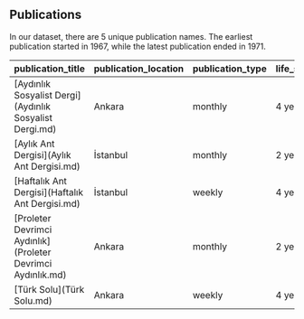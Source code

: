 ## Publications

In our dataset, there are 5 unique publication names. The earliest publication started in 1967, while the latest publication ended in 1971.

| publication_title                                           | publication_location   | publication_type   | life_span   |   first_year |   last_year |   total_issues |
|:------------------------------------------------------------|:-----------------------|:-------------------|:------------|-------------:|------------:|---------------:|
| [Aydınlık Sosyalist Dergi](Aydınlık Sosyalist Dergi.md)     | Ankara                 | monthly            | 4 years     |         1968 |        1971 |             29 |
| [Aylık Ant Dergisi](Aylık Ant Dergisi.md)                   | İstanbul               | monthly            | 2 years     |         1970 |        1971 |             13 |
| [Haftalık Ant Dergisi](Haftalık Ant Dergisi.md)             | İstanbul               | weekly             | 4 years     |         1967 |        1970 |            174 |
| [Proleter Devrimci Aydınlık](Proleter Devrimci Aydınlık.md) | Ankara                 | monthly            | 2 years     |         1970 |        1971 |             26 |
| [Türk Solu](Türk Solu.md)                                   | Ankara                 | weekly             | 4 years     |         1967 |        1970 |            126 |